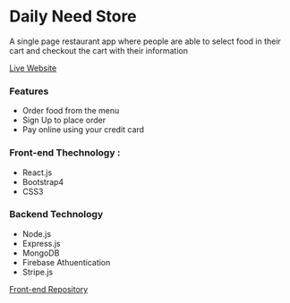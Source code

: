 # Daily Need Store
A single page restaurant app where people are able to select food in their cart and checkout the cart with their information

[Live Website](https://pedantic-albattani-7c9caa.netlify.app/) 

### Features
* Order food from the menu
* Sign Up to place order
* Pay online using your credit card

### Front-end Thechnology : 
* React.js
* Bootstrap4
* CSS3

### Backend Technology
* Node.js
* Express.js
* MongoDB
* Firebase Athuentication 
* Stripe.js

[Front-end Repository](https://github.com/marufpbt/daily-need-store-client)
